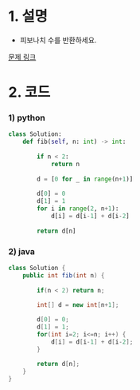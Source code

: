 # 1. 설명
- 피보나치 수를 반환하세요.

[문제 링크](https://leetcode.com/problems/fibonacci-number/)

# 2. 코드
### 1) python
```python
class Solution:
    def fib(self, n: int) -> int:
        
        if n < 2:
            return n
        
        d = [0 for _ in range(n+1)]
        
        d[0] = 0
        d[1] = 1
        for i in range(2, n+1):
            d[i] = d[i-1] + d[i-2]
            
        return d[n]
```

### 2) java
```java
class Solution {
    public int fib(int n) {
        
        if(n < 2) return n;
        
        int[] d = new int[n+1];

        d[0] = 0;
        d[1] = 1;
        for(int i=2; i<=n; i++) {
            d[i] = d[i-1] + d[i-2];
        }
        
        return d[n];
    }
}
```